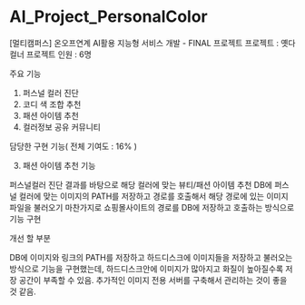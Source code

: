 # AI_Project_PersonalColor

[멀티캠퍼스] 온오프연계 AI활용 지능형 서비스 개발 - FINAL 프로젝트
프로젝트 : 옛다 컬너
프로젝트 인원 : 6명

주요 기능
1. 퍼스널 컬러 진단
2. 코디 색 조합 추천
3. 패션 아이템 추천
4. 컬러정보 공유 커뮤니티

담당한 구현 기능( 전체 기여도 : 16% )

3. 패션 아이템 추천 기능 

  퍼스널컬러 진단 결과를 바탕으로 해당 컬러에 맞는 뷰티/패션 아이템 추천
  DB에 퍼스널 컬러에 맞는 이미지의 PATH를 저장하고 경로를 호출해서 해당 경로에 있는 이미지 파일을 불러오기
  마찬가지로 쇼핑몰사이트의 경로를 DB에 저장하고 호출하는 방식으로 기능 구현
  


개선 할 부분

DB에 이미지와 링크의 PATH를 저장하고 하드디스크에 이미지들을 저장하고 불러오는 방식으로 기능을 구현했는데, 
하드디스크안에 이미지가 많아지고 화질이 높아질수록 저장 공간이 부족할 수 있음. 
추가적인 이미지 전용 서버를 구축해서 관리하는 것이 좋을 것 같음.
